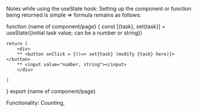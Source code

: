 Notes while using the useState hook: 
Setting up the component or function being returned is simple => formula remains as follows:

function {name of component/page} {
    const [{task}, set{task}] = useState({initial task value; can be a number or string})

    return (
        <div>
        ** <button onClick = {()=> set{task} (modify {task} here)}></button>
        ** <input value="number, string"></input>
        </div>

    )
}
export {name of component/page}

Functionality: Counting,  